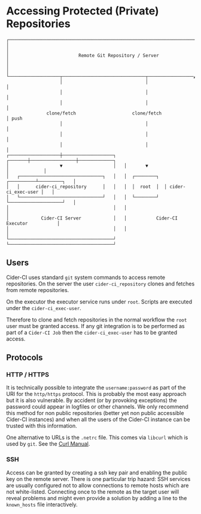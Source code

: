 # Accessing Protected (Private) Repositories

~~~
┌───────────────────────────────────────────────────────────────────────────────────┐
│                                                                                   │
│                          Remote Git Repository / Server                           │
│                                                                                   │
└───────────────────┬───────────────────────────────┬─────────────────▲─────────────┘
                    │                               │                 │
                    │                               │                 │
                    │                               │                 │
               clone/fetch                     clone/fetch            │ push
                    │                               │                 │
                    │                               │                 │
                    │                               │                 │
┌───────────────────┼───────────────────┐   ┌───────┼─────────────────┼─────────────┐
│                   ▼                   │   │       ▼                 │             │
│   ┌───────────────────────────────┐   │   │  ┌────────┐  ┌──────────┴─────────┐   │
│   │      cider-ci_repository      │   │   │  │  root  │  │ cider-ci_exec-user │   │
│   └───────────────────────────────┘   │   │  └────────┘  └────────────────────┘   │
│                                       │   │                                       │
│            Cider-CI Server            │   │           Cider-CI Executor           │
│                                       │   │                                       │
└───────────────────────────────────────┘   └───────────────────────────────────────┘
~~~

## Users

Cider-CI uses standard `git` system commands to access remote repositories. On
the server the user `cider-ci_repository` clones and fetches from remote
repositories.

On the executor the executor service runs under `root`. Scripts are executed
under the `cider-ci_exec-user`.

Therefore to clone and fetch repositories in the normal workflow the `root`
user must be granted access. If any git integration is to be performed as part
of a `Cider-CI Job` then the `cider-ci_exec-user` has to be granted access.


## Protocols


### HTTP / HTTPS

It is technically possible to integrate the `username:password` as part of the
URI for the `http/https` protocol. This is probably the most easy approach but
it is also vulnerable. By accident (or by provoking exceptions) the password
could appear in logfiles or other channels. We only recommend this method for
non public repositories (better yet non public accessible Cider-CI instances)
and when all the users of the Cider-CI instance can be trusted with this
information.

One alternative to URLs is the `.netrc` file.  This comes via `libcurl` which
is used by `git`. See the [Curl Manual](http://curl.haxx.se/docs/manual.html).


### SSH

Access can be granted by creating a ssh key pair and enabling the public key on
the remote server. There is one particular trip hazard: SSH services are
usually configured not to allow connections to remote hosts which are not
white-listed. Connecting once to the remote as the target user will reveal
problems and might even provide a solution  by adding a line to the
`known_hosts` file interactively.
